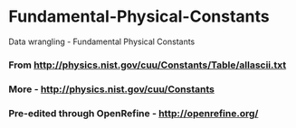 # Fundamental-Physical-Constants
Data wrangling - Fundamental Physical Constants

### From http://physics.nist.gov/cuu/Constants/Table/allascii.txt
### More - http://physics.nist.gov/cuu/Constants
### Pre-edited through OpenRefine - http://openrefine.org/
